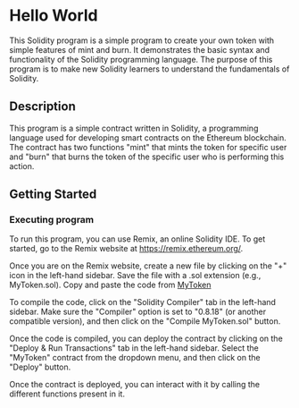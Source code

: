 # Hello World

This Solidity program is a simple program to create your own token with simple features of mint and burn. It demonstrates the basic syntax and functionality of the Solidity programming language. The purpose of this program is to make new Solidity learners to understand the fundamentals of Solidity.

## Description

This program is a simple contract written in Solidity, a programming language used for developing smart contracts on the Ethereum blockchain. The contract has two functions "mint" that mints the token for specific user and "burn" that burns the token of the specific user who is performing this action.

## Getting Started

### Executing program

To run this program, you can use Remix, an online Solidity IDE. To get started, go to the Remix website at https://remix.ethereum.org/.

Once you are on the Remix website, create a new file by clicking on the "+" icon in the left-hand sidebar. Save the file with a .sol extension (e.g., MyToken.sol). Copy and paste the code from [MyToken]("MyToken.sol")

To compile the code, click on the "Solidity Compiler" tab in the left-hand sidebar. Make sure the "Compiler" option is set to "0.8.18" (or another compatible version), and then click on the "Compile MyToken.sol" button.

Once the code is compiled, you can deploy the contract by clicking on the "Deploy & Run Transactions" tab in the left-hand sidebar. Select the "MyToken" contract from the dropdown menu, and then click on the "Deploy" button.

Once the contract is deployed, you can interact with it by calling the different functions present in it.
